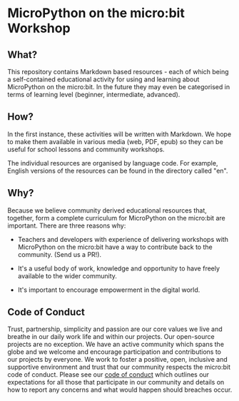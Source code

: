 # MicroPython on the micro:bit Workshop

## What?

This repository contains Markdown based resources - each of which being a
self-contained educational activity for using and learning about MicroPython on
the micro:bit. In the future they may even be categorised in terms of learning
level (beginner, intermediate, advanced).

## How?

In the first instance, these activities will be written with Markdown. We hope
to make them available in various media (web, PDF, epub) so they can be useful
for school lessons and community workshops.

The individual resources are organised by language code. For example, English
versions of the resources can be found in the directory called "en".

## Why?

Because we believe community derived educational resources that, together, form
a complete curriculum for MicroPython on the micro:bit are important. There are
three reasons why:

* Teachers and developers with experience of delivering workshops with MicroPython on the micro:bit have a way to contribute back to the community. (Send us a PR!).

* It's a useful body of work, knowledge and opportunity to have freely available to the wider community.

* It's important to encourage empowerment in the digital world.

## Code of Conduct

Trust, partnership, simplicity and passion are our core values we live and breathe in our daily work life and within our projects. Our open-source projects are no exception. We have an active community which spans the globe and we welcome and encourage participation and contributions to our projects by everyone. We work to foster a positive, open, inclusive and supportive environment and trust that our community respects the micro:bit code of conduct. Please see our [code of conduct](https://microbit.org/safeguarding/) which outlines our expectations for all those that participate in our community and details on how to report any concerns and what would happen should breaches occur.
